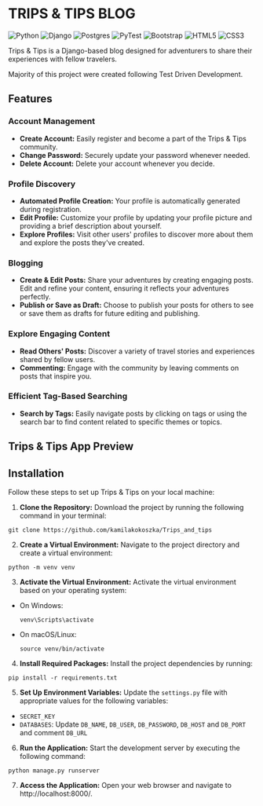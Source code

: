 # TRIPS & TIPS BLOG
![Python](https://img.shields.io/badge/python-3670A0?style=for-the-badge&logo=python&logoColor=ffdd54)
![Django](https://img.shields.io/badge/django-%23092E20.svg?style=for-the-badge&logo=django&logoColor=white)
![Postgres](https://img.shields.io/badge/postgres-%23316192.svg?style=for-the-badge&logo=postgresql&logoColor=white)
![PyTest](https://img.shields.io/badge/Pytest-003A9B?style=for-the-badge&logo=pytest&logoColor=white)
![Bootstrap](https://img.shields.io/badge/bootstrap-%238511FA.svg?style=for-the-badge&logo=bootstrap&logoColor=white)
![HTML5](https://img.shields.io/badge/html5-%23E34F26.svg?style=for-the-badge&logo=html5&logoColor=white)
![CSS3](https://img.shields.io/badge/css3-%231572B6.svg?style=for-the-badge&logo=css3&logoColor=white)

Trips & Tips is a Django-based blog designed for adventurers to share their experiences with fellow travelers. 

Majority of this project were created following Test Driven Development.

## Features

### Account Management

* **Create Account:** Easily register and become a part of the Trips & Tips community.
* **Change Password:** Securely update your password whenever needed.
* **Delete Account:** Delete your account whenever you decide.

### Profile Discovery

* **Automated Profile Creation:** Your profile is automatically generated during registration.
* **Edit Profile:** Customize your profile by updating your profile picture and providing a brief description about yourself.
* **Explore Profiles:** Visit other users' profiles to discover more about them and explore the posts they've created.

### Blogging

* **Create & Edit Posts:** Share your adventures by creating engaging posts. Edit and refine your content, ensuring it reflects your adventures perfectly.
* **Publish or Save as Draft:** Choose to publish your posts for others to see or save them as drafts for future editing and publishing.

### Explore Engaging Content

* **Read Others' Posts:** Discover a variety of travel stories and experiences shared by fellow users.
* **Commenting:** Engage with the community by leaving comments on posts that inspire you.

### Efficient Tag-Based Searching

* **Search by Tags:** Easily navigate posts by clicking on tags or using the search bar to find content related to specific themes or topics.

## Trips & Tips App Preview


## Installation

Follow these steps to set up Trips & Tips on your local machine:

1. **Clone the Repository:** Download the project by running the following command in your terminal:
```
git clone https://github.com/kamilakokoszka/Trips_and_tips
```
2. **Create a Virtual Environment:** Navigate to the project directory and create a virtual environment:
```
python -m venv venv
```
3. **Activate the Virtual Environment:** Activate the virtual environment based on your operating system:
- On Windows:
    ```shell
    venv\Scripts\activate
    ```
- On macOS/Linux:
  ```shell
  source venv/bin/activate
  ```
4. **Install Required Packages:** Install the project dependencies by running:
```
pip install -r requirements.txt
```
5. **Set Up Environment Variables:** Update the `settings.py` file with appropriate values for the following variables:
- `SECRET_KEY`
- `DATABASES`: Update `DB_NAME`, `DB_USER`, `DB_PASSWORD`, `DB_HOST` and `DB_PORT` and comment `DB_URL`

6. **Run the Application:** Start the development server by executing the following command:
```
python manage.py runserver
```
7. **Access the Application:** Open your web browser and navigate to http://localhost:8000/.

